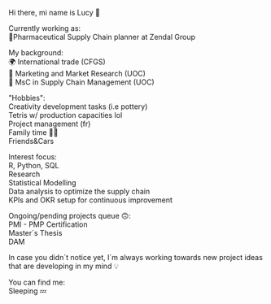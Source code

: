 Hi there, mi name is Lucy 👋

Currently working as:               
🧪Pharmaceutical Supply Chain planner at Zendal Group     

My background:        
🌍 International trade (CFGS)                 
🌟 Marketing and Market Research (UOC)            
📑 MsC in Supply Chain Management (UOC)           

"Hobbies":            
Creativity development tasks (i.e pottery)              
Tetris w/ production capacities lol               
Project management (fr)                   
Family time 🐶💕                  
Friends&Cars                        

Interest focus:                 
R, Python, SQL                      
Research                      
Statistical Modelling                       
Data analysis to optimize the supply chain                  
KPIs and OKR setup for continuous improvement             

Ongoing/pending projects queue 🙃:              
PMI - PMP Certification             
Master´s Thesis           
DAM               

In case you didn´t notice yet, I´m always working towards new project ideas that are developing in my mind 💡




You can find me:              
Sleeping 💤
